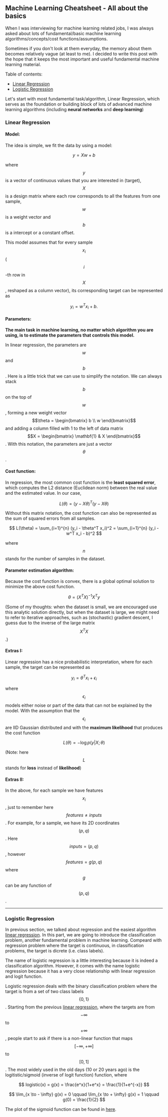 ## Machine Learning Cheatsheet - All about the basics

When I was interviewing for machine learning related jobs, I was always asked about lots of fundamental/basic machine learning algorithms/concepts/cost functions/assumptions. 

Sometimes if you don't look at them everyday, the memory about them becomes relatively vague (at least to me). I decided to write this post with the hope that it keeps the most important and useful fundamental machine learning material.

Table of contents:

- [Linear Regression](#linear_regression)
- [Logistic Regression](#logistic_regression)

Let's start with most fundamental task/algorithm, Linear Regression, which serves as the foundation or building block of lots of advanced machine learning algorithms (including **neural networks** and **deep learning**)


<a name='linear_regression'></a>
### Linear Regression

#### Model:

The idea is simple, we fit the data by using a model:

$$
y = Xw + b
$$

where $$y$$ is a vector of continuous values that you are interested in (target), $$X$$ is a design matrix where each row corresponds to all the features from one sample, $$w$$ is a weight vector and $$b$$ is a intercept or a constant offset.

This model assumes that for every sample $$x_i$$ ($$i$$-th row in $$X$$, reshaped as a column vector), its corresponding target can be represented as 

$$
y_i = w^Tx_i + b.
$$

#### Parameters:

**The main task in machine learning, no matter which algorithm you are using, is to estimate the parameters that controls this model.**

In linear regression, the parameters are $$w$$ and $$b$$. Here is a little trick that we can use to simplify the notation. We can always stack $$b$$ on the top of $$w$$, forming a new weight vector $$\theta = \begin{bmatrix} b \\ w \end{bmatrix}$$ and adding a column filled with 1 to the left of data matrix $$X = \begin{bmatrix} \mathbf{1} & X \end{bmatrix}$$. With this notation, the parameters are just a vector $$\theta$$.

#### Cost function:

In regression, the most common cost function is the **least squared error**, which computes the L2 distance (Euclidean norm) between the real value and the estimated value. In our case,

$$
L(\theta) = \left( y - X \theta \right)^T \left( y - X \theta \right)
$$

Without this matrix notation, the cost function can also be represented as the sum of squared errors from all samples.

$$
L(\theta) = \sum_{i=1}^{n} (y_i - \theta^T x_i)^2 = \sum_{i=1}^{n} (y_i - w^T x_i - b)^2
$$

where $$n$$ stands for the number of samples in the dataset.

#### Parameter estimation algorithm:

Because the cost function is convex, there is a global optimal solution to minimize the above cost function.

$$
\theta = \left( X^T X \right)^{-1} X^T y
$$

(Some of my thoughts: when the dataset is small, we are encouraged use this analytic solution directly, but when the dataset is large, we might need to refer to iterative approaches, such as (stochastic) gradient descent, I guess due to the inverse of the large matrix $$X^TX$$.)

#### Extras I:

Linear regression has a nice probabilistic interpretation, where for each sample, the target can be represented as 

$$
y_i = \theta^T x_i + \epsilon_i
$$

where $$\epsilon_i$$ models either noise or part of the data that can not be explained by the model. With the assumption that the $$\epsilon_i$$ are IID Gaussian distributed and with the **maximum likelihood** that produces the cost function

$$
L(\theta) = - \log p(y | X ; \theta)
$$

(Note: here $$L$$ stands for **loss** instead of **likelihood**)

#### Extras II:

In the above, for each sample we have features $$x_i$$, just to remember here $$ features \ne inputs$$. For example, for a sample, we have its 2D coordinates $$(p, q)$$. Here $$inputs = (p, q)$$, however $$features = g(p, q)$$ where $$g$$ can be any function of $$(p, q)$$.


---


<a name='logistic_regression'></a>
### Logistic Regression

In previous section, we talked about regression and the easiest algorithm [linear regression](#linear_regression). In this part, we are going to introduce the classification problem, another fundamental problem in machine learning. Compeard with regression problem where the target is continuous, in classification problems, the target is dicrete (i.e. class labels).

The name of logistic regression is a little interesting because it is indeed a classification algorithm. However, it comes with the name logistic regression because it has a very close relationship with linear regression and logit function.

Logistic regression deals with the binary classification problem where the target is  from a set of two class labels $$\{0, 1\}$$. Starting from the previous [linear regression](#linear_regression), where the targets are from $$- \infty$$ to $$+ \infty$$, people start to ask if there is a non-linear function that maps $$[ - \infty, + \infty ]$$ to $$[0, 1]$$. The most widely used in the old days (10 or 20 years ago) is the logitistic/sigmoid (inverse of logit function) function, where 

$$
logistic(x) = g(x) = \frac{e^x}{1+e^x} = \frac{1}{1+e^{-x}}
$$

$$
\lim_{x \to - \infty} g(x) = 0 \qquad \lim_{x \to + \infty} g(x) = 1 \qquad g(0) = \frac{1}{2}
$$

The plot of the sigmoid function can be found in [here](https://en.wikipedia.org/wiki/Sigmoid_function).



